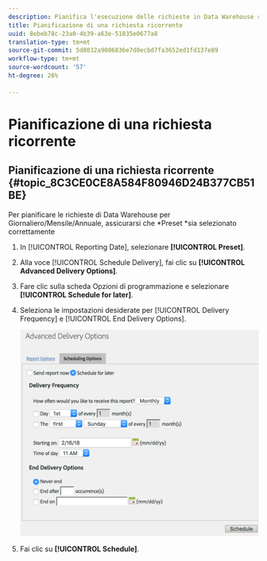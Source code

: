 ```yaml
---
description: Pianifica l'esecuzione delle richieste in Data Warehouse su base ripetuta.
title: Pianificazione di una richiesta ricorrente
uuid: 8ebeb78c-23a0-4b39-a63e-51835e0677a8
translation-type: tm+mt
source-git-commit: 5d8032a9806836e7d0ecbd7fa3652ed1fd137e89
workflow-type: tm+mt
source-wordcount: '57'
ht-degree: 26%

---
```



# Pianificazione di una richiesta ricorrente

## Pianificazione di una richiesta ricorrente {#topic_8C3CE0CE8A584F80946D24B377CB51BE}

Per pianificare le richieste di Data Warehouse per Giornaliero/Mensile/Annuale, assicurarsi che *Preset *sia selezionato correttamente

1. In [!UICONTROL Reporting Date], selezionare **[!UICONTROL Preset]**.

1. Alla voce [!UICONTROL Schedule Delivery], fai clic su **[!UICONTROL Advanced Delivery Options]**.

1. Fare clic sulla scheda Opzioni di programmazione e selezionare **[!UICONTROL Schedule for later]**.
1. Seleziona le impostazioni desiderate per [!UICONTROL Delivery Frequency] e [!UICONTROL End Delivery Options].

   ![](assets/dw_schedule.png)

1. Fai clic su **[!UICONTROL Schedule]**.

